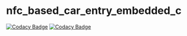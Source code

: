 # nfc_based_car_entry_embedded_c
[![Codacy Badge](https://api.codacy.com/project/badge/Grade/28ee1a7efa684ce0b07541dfcfd4f7ca)](https://app.codacy.com/manual/vedantsinha/nfc_based_car_entry_embedded_c?utm_source=github.com&utm_medium=referral&utm_content=vedantsinha/nfc_based_car_entry_embedded_c&utm_campaign=Badge_Grade_Dashboard)
[![Codacy Badge](https://api.codacy.com/project/badge/Grade/28ee1a7efa684ce0b07541dfcfd4f7ca)](https://app.codacy.com/manual/vedantsinha/nfc_based_car_entry_embedded_c?utm_source=github.com&utm_medium=referral&utm_content=vedantsinha/nfc_based_car_entry_embedded_c&utm_campaign=Badge_Grade_Dashboard)